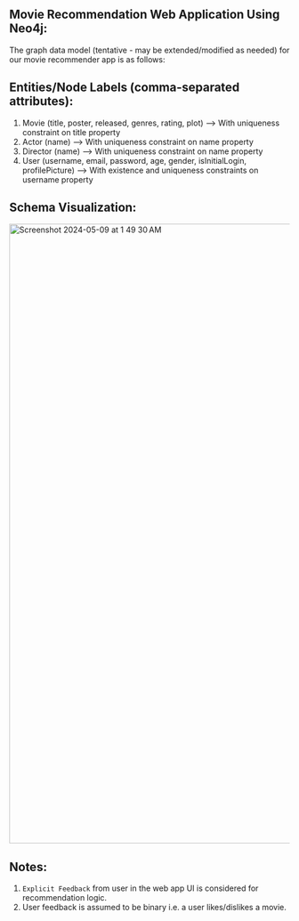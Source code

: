 Movie Recommendation Web Application Using Neo4j:
------------------------------------------------
The graph data model (tentative - may be extended/modified as needed) for our movie recommender app is as follows:

Entities/Node Labels (comma-separated attributes):
--------------------------------------------------
1. Movie (title, poster, released, genres, rating, plot) --> With uniqueness constraint on title property
2. Actor (name) --> With uniqueness constraint on name property
3. Director (name) --> With uniqueness constraint on name property
4. User (username, email, password, age, gender, isInitialLogin, profilePicture) --> With existence and uniqueness constraints on username property

Schema Visualization:
---------------------
<img width="1114" alt="Screenshot 2024-05-09 at 1 49 30 AM" src="https://github.com/DeviSuryaKumari/CS157C-team6/assets/11540016/7727114f-0cb4-4810-871c-fd939c3c4787">

Notes:
-----
1. `Explicit Feedback` from user in the web app UI is considered for recommendation logic.
2.  User feedback is assumed to be binary i.e. a user likes/dislikes a movie.

